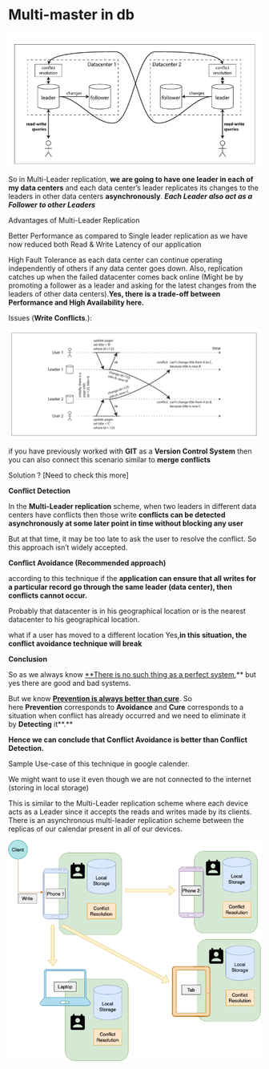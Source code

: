 # Multi-master in db

![Untitled](Multi-master%20in%20db%2045b369e7f7044abda9cdd9161604b74e/Untitled.png)

So in Multi-Leader replication, **we are going to have one leader in each of my data centers** and each data center’s leader replicates its changes to the leaders in other data centers **asynchronously**. ***Each Leader also act as a Follower to other Leaders***

Advantages of Multi-Leader Replication

Better Performance as compared to Single leader replication as we have now reduced both Read & Write Latency of our application

High Fault Tolerance as each data center can continue operating independently of others if any data center goes down. Also, replication catches up when the failed datacenter comes back online (Might be by promoting a follower as a leader and asking for the latest changes from the leaders of other data centers).**Yes, there is a trade-off between Performance and High Availability here.**

Issues (**Write Conflicts**.):

![Untitled](Multi-master%20in%20db%2045b369e7f7044abda9cdd9161604b74e/Untitled%201.png)

if you have previously worked with **GIT** as a **Version Control System** then you can also connect this scenario similar to **merge conflicts**

Solution ? [Need to check this more]

**Conflict Detection**

In the **Multi-Leader replication** scheme, when two leaders in different data centers have conflicts then those write **conflicts can be detected asynchronously at some later point in time without blocking any user**

But at that time, it may be too late to ask the user to resolve the conflict. So this approach isn’t widely accepted.

**Conflict Avoidance (Recommended approach)**

according to this technique if the **application can ensure that all writes for a particular record go through the same leader (data center), then conflicts cannot occur.**

Probably that datacenter is in his geographical location or is the nearest datacenter to his geographical location.

what if a user has moved to a different location Yes,**in this situation, the conflict avoidance technique will break**

**Conclusion**

So as we always know [**There is no such thing as a perfect system](http://www.jeff-hester.com/reality-straight-up/saving-capitalism-thing-perfect-system/),** but yes there are good and bad systems.

But we know [**Prevention is always better than cure**](https://dictionary.cambridge.org/dictionary/english/prevention-is-better-than-cure). So here **Prevention** corresponds to **Avoidance** and **Cure** corresponds to a situation when conflict has already occurred and we need to eliminate it by **Detecting** it**.**

**Hence we can conclude that Conflict Avoidance is better than Conflict Detection.**

Sample Use-case of this technique in google calender.

We might want to use it even though we are not connected to the internet (storing in local storage)

This is similar to the Multi-Leader replication scheme where each device acts as a Leader since it accepts the reads and writes made by its clients. There is an asynchronous multi-leader replication scheme between the replicas of our calendar present in all of our devices.

![Untitled](Multi-master%20in%20db%2045b369e7f7044abda9cdd9161604b74e/Untitled%202.png)